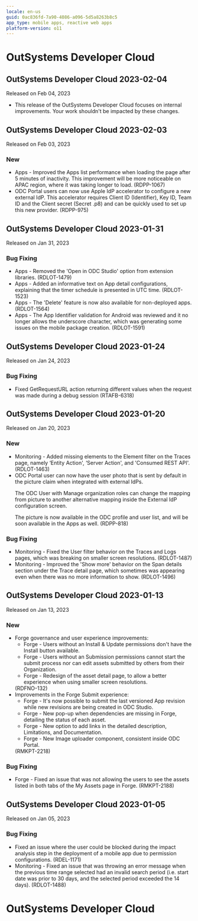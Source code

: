 ```yaml
---
locale: en-us
guid: 0ac836fd-7a90-4086-a096-5d5a8263b8c5
app_type: mobile apps, reactive web apps
platform-version: o11
---
```


<div class="hidden"><h1>OutSystems Developer Cloud</h1></div>

<div class="hidden" id="outsystems-developer-cloud-2023-02-04_start"></div>

<h2 id="outsystems_developer_cloud_2023-02-04" >OutSystems Developer Cloud 2023-02-04</h2>
<div class="info"><p>Released on Feb 04, 2023</p></div>

<ul><li>This release of the OutSystems Developer Cloud focuses on internal improvements. Your work shouldn't be impacted by these changes.</li></ul><div class="hidden" id="outsystems-developer-cloud-2023-02-04_end"></div><div class="hidden" id="outsystems-developer-cloud-2023-02-03_start"></div>

<h2 id="outsystems_developer_cloud_2023-02-03" >OutSystems Developer Cloud 2023-02-03</h2>
<div class="info"><p>Released on Feb 03, 2023</p></div>


<style>.cattag {background: #f4f2ff; color: #6a6581; padding: 4px 10px;}</style>
<h3 id="new_in_outsystems_developer_cloud_2023-02-03" > New</h3>
<ul>
<li>Apps - Improved the Apps list performance when loading the page after 5 minutes of inactivity. This improvement will be more noticeable on APAC region, where it was taking longer to load. (RDPP-1067)</li>
<li>ODC Portal users can now use Apple IdP accelerator to configure a new external IdP. This accelerator requires Client ID (Identifier), Key ID, Team ID and the Client secret (Secret .p8) and can be quickly used to set up this new provider. (RDPP-975)</li>
</ul>

<div class="hidden" id="outsystems-developer-cloud-2023-02-03_end"></div><div class="hidden" id="outsystems-developer-cloud-2023-01-31_start"></div>

<h2 id="outsystems_developer_cloud_2023-01-31" >OutSystems Developer Cloud 2023-01-31</h2>
<div class="info"><p>Released on Jan 31, 2023</p></div>


<style>.cattag {background: #f4f2ff; color: #6a6581; padding: 4px 10px;}</style>
<h3 id="bug_fixing_outsystems_developer_cloud_2023-01-31" >Bug Fixing</h3>
<ul>
<li>Apps - Removed the 'Open in ODC Studio' option from extension libraries. (RDLOT-1479)</li>
<li>Apps - Added an informative text on App detail configurations, explaining that the timer schedule is presented in UTC time.   (RDLOT-1523)</li>
<li>Apps - The 'Delete' feature is now also available for non-deployed apps. (RDLOT-1564)</li>
<li>Apps - The App Identifier validation for Android was reviewed and it no longer allows the underscore character, which was generating some issues on the mobile package creation. (RDLOT-1591)</li>
</ul>

<div class="hidden" id="outsystems-developer-cloud-2023-01-31_end"></div><div class="hidden" id="outsystems-developer-cloud-2023-01-24_start"></div>

<h2 id="outsystems_developer_cloud_2023-01-24" >OutSystems Developer Cloud 2023-01-24</h2>
<div class="info"><p>Released on Jan 24, 2023</p></div>


<style>.cattag {background: #f4f2ff; color: #6a6581; padding: 4px 10px;}</style>
<h3 id="bug_fixing_outsystems_developer_cloud_2023-01-24" >Bug Fixing</h3>
<ul>
<li>Fixed GetRequestURL action returning different values when the request was made during a debug session (RTAFB-6318)</li>
</ul>

<div class="hidden" id="outsystems-developer-cloud-2023-01-24_end"></div><div class="hidden" id="outsystems-developer-cloud-2023-01-20_start"></div>

<h2 id="outsystems_developer_cloud_2023-01-20" >OutSystems Developer Cloud 2023-01-20</h2>
<div class="info"><p>Released on Jan 20, 2023</p></div>

<style>.cattag {background: #f4f2ff; color: #6a6581; padding: 4px 10px;}</style>
<h3 id="new_in_outsystems_developer_cloud_2023-01-20" > New</h3>
<ul>
<li>Monitoring - Added missing elements to the Element filter on the Traces page, namely ‘Entity Action', ‘Server Action', and 'Consumed REST API'. (RDLOT-1463)</li>
<li>ODC Portal user can now have the user photo that is sent by default in the picture claim when integrated with external IdPs.

The ODC User with Manage organization roles can change the mapping from picture to another alternative mapping inside the External IdP configuration screen.

The picture is now available in the ODC profile and user list, and will be soon available in the Apps as well. (RDPP-818)</li>
</ul>
<h3 id="bug_fixing_outsystems_developer_cloud_2023-01-20" >Bug Fixing</h3>
<ul>
<li>Monitoring - Fixed the User filter behavior on the Traces and Logs pages, which was breaking on smaller screen resolutions. (RDLOT-1487)</li>
<li>Monitoring - Improved the 'Show more' behavior on the Span details section under the Trace detail page, which sometimes was appearing even when there was no more information to show. (RDLOT-1496)</li>
</ul>
<div class="hidden" id="outsystems-developer-cloud-2023-01-20_end"></div><div class="hidden" id="outsystems-developer-cloud-2023-01-13_start"></div>

<h2 id="outsystems_developer_cloud_2023-01-13" >OutSystems Developer Cloud 2023-01-13</h2>
<div class="info"><p>Released on Jan 13, 2023</p></div>


<style>.cattag {background: #f4f2ff; color: #6a6581; padding: 4px 10px;}</style>
<h3 id="new_in_outsystems_developer_cloud_2023-01-13" > New</h3>
<ul>
<li>Forge governance and user experience improvements:
<ul>
<li>Forge - Users without an Install &amp; Update permissions don't have the Install button available.</li>
<li>Forge - Users without an Submission permissions cannot start the submit process nor can edit assets submitted by others from their Organization.</li>
<li>Forge - Redesign of the asset detail page, to allow a better experience when using smaller screen resolutions.</li>
</ul> (RDFNO-132)</li>
<li>Improvements in the Forge Submit experience:
<ul>
<li>Forge - It's now possible to submit the last versioned App revision while new revisions are being created in ODC Studio.</li>
<li>Forge - New pop-up when dependencies are missing in Forge, detailing the status of each asset.</li>
<li>Forge - New option to add links in the detailed description, Limitations, and Documentation.</li>
<li>Forge - New Image uploader component, consistent inside ODC Portal.</li>
</ul> (RMKPT-2218)</li>
</ul>
<h3 id="bug_fixing_outsystems_developer_cloud_2023-01-13" >Bug Fixing</h3>
<ul>
<li>Forge - Fixed an issue that was not allowing the users to see the assets listed in both tabs of the My Assets page in Forge. (RMKPT-2188)</li>
</ul>

<div class="hidden" id="outsystems-developer-cloud-2023-01-13_end"></div><div class="hidden" id="outsystems-developer-cloud-2023-01-05_start"></div>

<h2 id="outsystems_developer_cloud_2023-01-05" >OutSystems Developer Cloud 2023-01-05</h2>
<div class="info"><p>Released on Jan 05, 2023</p></div>

<style>.cattag {background: #f4f2ff; color: #6a6581; padding: 4px 10px;}</style>
<h3 id="bug_fixing_outsystems_developer_cloud_2023-01-05" >Bug Fixing</h3>
<ul>
<li>Fixed an issue where the user could be blocked during the impact analysis step in the deployment of a mobile app due to permission configurations. (RDEL-1171)</li>
<li>Monitoring - Fixed an issue that was throwing an error message when the previous time range selected had an invalid search period (i.e. start date was prior to 30 days, and the selected period exceeded the 14 days). (RDLOT-1488)</li>
</ul>
<div class="hidden" id="outsystems-developer-cloud-2023-01-05_end"></div><div class="hidden"><h1>OutSystems Developer Cloud</h1></div>
